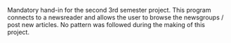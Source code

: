 Mandatory hand-in for the second 3rd semester project.
This program connects to a newsreader and allows the user to browse the newsgroups / post new articles.
No pattern was followed during the making of this project.

